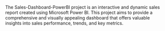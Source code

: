 The Sales-Dashboard-PowerBI project is an interactive and dynamic sales report created using Microsoft Power BI. This project aims to provide a comprehensive and visually appealing dashboard that offers valuable insights into sales performance, trends, and key metrics.
